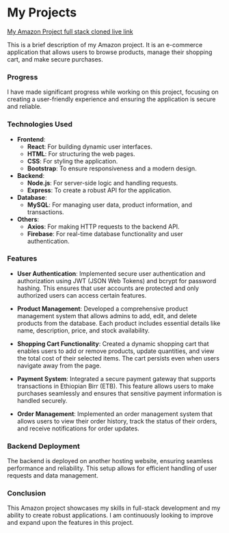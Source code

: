 # My Projects

[My Amazon Project full stack cloned live link](https://yonas-amazon-cloned.netlify.app/)

This is a brief description of my Amazon project. It is an e-commerce application that allows users to browse products, manage their shopping cart, and make secure purchases.

### Progress
I have made significant progress while working on this project, focusing on creating a user-friendly experience and ensuring the application is secure and reliable.

### Technologies Used
- **Frontend**: 
  - **React**: For building dynamic user interfaces.
  - **HTML**: For structuring the web pages.
  - **CSS**: For styling the application.
  - **Bootstrap**: To ensure responsiveness and a modern design.
- **Backend**:
  - **Node.js**: For server-side logic and handling requests.
  - **Express**: To create a robust API for the application.
- **Database**:
  - **MySQL**: For managing user data, product information, and transactions.
- **Others**:
  - **Axios**: For making HTTP requests to the backend API.
  - **Firebase**: For real-time database functionality and user authentication.

### Features
- **User Authentication**: Implemented secure user authentication and authorization using JWT (JSON Web Tokens) and bcrypt for password hashing. This ensures that user accounts are protected and only authorized users can access certain features.

- **Product Management**: Developed a comprehensive product management system that allows admins to add, edit, and delete products from the database. Each product includes essential details like name, description, price, and stock availability.

- **Shopping Cart Functionality**: Created a dynamic shopping cart that enables users to add or remove products, update quantities, and view the total cost of their selected items. The cart persists even when users navigate away from the page.

- **Payment System**: Integrated a secure payment gateway that supports transactions in Ethiopian Birr (ETB). This feature allows users to make purchases seamlessly and ensures that sensitive payment information is handled securely.

- **Order Management**: Implemented an order management system that allows users to view their order history, track the status of their orders, and receive notifications for order updates.




### Backend Deployment
The backend is deployed on another hosting website, ensuring seamless performance and reliability. This setup allows for efficient handling of user requests and data management.

### Conclusion
This Amazon project showcases my skills in full-stack development and my ability to create robust applications. I am continuously looking to improve and expand upon the features in this project.

